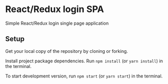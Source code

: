 # React/Redux login SPA

Simple React/Redux login single page application

## Setup

Get your local copy of the repository by cloning or forking.

Install project package dependencies. Run `npm install` (or `yarn install`) in the terminal.

To start development version, run `npm start` (or `yarn start`) in the terminal.
